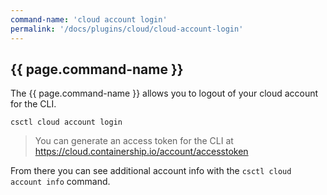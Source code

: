 ```yaml
---
command-name: 'cloud account login'
permalink: '/docs/plugins/cloud/cloud-account-login'
---
```


<h2> {{ page.command-name }} </h2>

<p>
The {{ page.command-name }} allows you to logout of your cloud account for the CLI.
</p>

`csctl cloud account login`

> You can generate an access token for the CLI at <https://cloud.containership.io/account/accesstoken>

From there you can see additional account info with the `csctl cloud account info` command.
